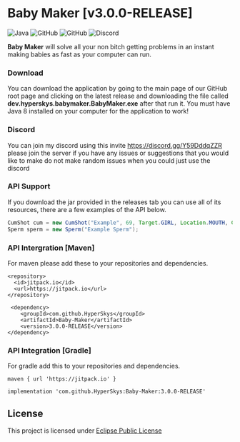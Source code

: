 # Baby Maker [v3.0.0-RELEASE]
![Java](https://img.shields.io/badge/java-%23ED8B00.svg?style=for-the-badge&logo=java&logoColor=white)
![GitHub](https://img.shields.io/github/languages/code-size/HyperSkys/Baby-Maker?color=cyan&label=Size&labelColor=000000&logo=GitHub&style=for-the-badge)
![GitHub](https://img.shields.io/github/license/HyperSkys/Baby-Maker?color=violet&logo=GitHub&labelColor=000000&style=for-the-badge)
![Discord](https://img.shields.io/discord/898154272636678196?color=5865F2&label=Discord&logo=Discord&labelColor=23272a&style=for-the-badge)

**Baby Maker** will solve all your non bitch getting problems in an instant making babies as fast as your computer can run.

### Download

You can download the application by going to the main page of our GitHub root page and clicking on the latest release and downloading the file called **dev.hyperskys.babymaker.BabyMaker.exe** after that run it. You must have Java 8 installed on your computer for the application to work!

### Discord

You can join my discord using this invite https://discord.gg/Y59DddqZZR please join the server if you have any issues or suggestions that you would like to make do not make random issues when you could just use the discord

### API Support

If you download the jar provided in the releases tab you can use all of its resources, there are a few examples of the API below.

```java
CumShot cum = new CumShot("Example", 69, Target.GIRL, Location.MOUTH, Color.WHITE);
Sperm sperm = new Sperm("Example Sperm");
```

### API Intergration [Maven]

For maven please add these to your repositories and dependencies.
```
<repository>
  <id>jitpack.io</id>
  <url>https://jitpack.io</url>
</repository>
``` 
```
 <dependency>
    <groupId>com.github.HyperSkys</groupId>
    <artifactId>Baby-Maker</artifactId>
    <version>3.0.0-RELEASE</version>
</dependency>
```

### API Integration [Gradle]

For gradle add this to your repositories and dependencies.
```
maven { url 'https://jitpack.io' }
```
```
implementation 'com.github.HyperSkys:Baby-Maker:3.0.0-RELEASE'
```

## License
This project is licensed under [Eclipse Public License](https://github.com/HyperSkys/Google-Kickstart/blob/main/LICENSE)
